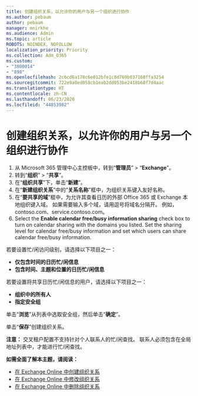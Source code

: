 ```yaml
---
title: 创建组织关系，以允许你的用户与另一个组织进行协作
ms.author: pebaum
author: pebaum
manager: mnirkhe
ms.audience: Admin
ms.topic: article
ROBOTS: NOINDEX, NOFOLLOW
localization_priority: Priority
ms.collection: Adm_O365
ms.custom:
- "3800014"
- "898"
ms.openlocfilehash: 2c6cd6a178c6e012bfe1c8d769b037168ffa3254
ms.sourcegitcommit: 722e9a0ed058cb1eab2dd053be2418b60f7d4aac
ms.translationtype: HT
ms.contentlocale: zh-CN
ms.lasthandoff: 06/23/2020
ms.locfileid: "44853982"
---
```

# <a name="create-an-organization-relationship-to-allow-your-users-to-collaborate-with-another-organization"></a>创建组织关系，以允许你的用户与另一个组织进行协作

1. 从 Microsoft 365 管理中心主控板中，转到“**管理员**” > “**Exchange**”。
2. 转到“**组织**” > “**共享**”。
3. 在“**组织共享**”下，单击“**新建**”。
4. 在“**新建组织关系**”中的“**关系名称**”框中，为组织关系键入友好名称。
5. 在“**要共享的域**”框中，为允许其查看日历的外部 Office 365 或 Exchange 本地组织键入域。 如果需要输入多个域，请用逗号将域名分隔开。 例如，contoso.com、service.contoso.com。
6. Select the **Enable calendar free/busy information sharing** check box to turn on calendar sharing with the domains you listed. Set the sharing level for calendar free/busy information and set which users can share calendar free/busy information.  

若要设置忙/闲访问级别，请选择以下项目之一：

- **仅包含时间的日历忙/闲信息**
- **包含时间、主题和位置的日历忙/闲信息**  

 若要设置将共享日历忙/闲信息的用户，请选择以下项目之一：

- **组织中的所有人**
- **指定安全组**  

单击“**浏览**”从列表中选取安全组，然后单击“**确定**”。

单击“**保存**”创建组织关系。  

**注意：** 交叉租户配置不支持针对个人联系人的忙/闲查找。 联系人必须包含在全局地址列表中，才能进行忙/闲查找。

**如需全面了解本主题，请阅读：**

- [在 Exchange Online 中创建组织关系](https://docs.microsoft.com/exchange/sharing/organization-relationships/create-an-organization-relationship)
- [在 Exchange Online 中修改组织关系](https://docs.microsoft.com/exchange/sharing/organization-relationships/modify-an-organization-relationship)
- [在 Exchange Online 中删除组织关系](https://docs.microsoft.com/exchange/sharing/organization-relationships/remove-an-organization-relationship)
